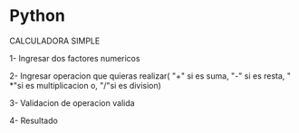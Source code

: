 # Python

CALCULADORA SIMPLE

1- Ingresar dos factores numericos

2- Ingresar operacion que quieras realizar( "+" si es suma, "-" si es resta, " *"si es multiplicacion o, "/"si es division)

3- Validacion de operacion valida

4- Resultado
